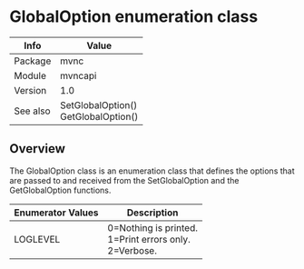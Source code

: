 # GlobalOption enumeration class

|Info      | Value |
|----------|---------------|
|Package   |  mvnc         |
|Module    |  mvncapi      |
|Version   |  1.0          |
|See also  |  SetGlobalOption()<br>GetGlobalOption()|



## Overview
The GlobalOption class is an enumeration class that defines the options that are passed to and received from the SetGlobalOption and the GetGlobalOption functions.


Enumerator Values|Description
------------ | -------------
LOGLEVEL |0=Nothing is printed. <br>1=Print errors only. <br>2=Verbose.


